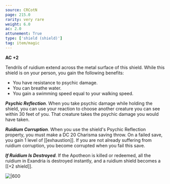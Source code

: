 ```yaml
---
source: CRCotN
page: 215.0
rarity: very rare
weight: 6.0
ac: 2.0
attunement: True
type: ['shield (shield)']
tag: item/magic
---
```


**AC +2**

Tendrils of ruidium extend across the metal surface of this shield. While this shield is on your person, you gain the following benefits:

- You have resistance to psychic damage.
- You can breathe water.
- You gain a swimming speed equal to your walking speed.

**_Psychic Reflection_**. When you take psychic damage while holding the shield, you can use your reaction to choose another creature you can see within 30 feet of you. That creature takes the psychic damage you would have taken.

**_Ruidium Corruption_**. When you use the shield's Psychic Reflection property, you must make a DC 20 Charisma saving throw. On a failed save, you gain 1 level of [[exhaustion]]. If you are not already suffering from ruidium corruption, you become corrupted when you fail this save.

**_If Ruidium Is Destroyed_**. If the Apotheon is killed or redeemed, all the ruidium in Exandria is destroyed instantly, and a ruidium shield becomes a [[+2 shield]].


![|600](https://5e.tools/img/items/CRCotN/Ruidium%20Shield.webp)